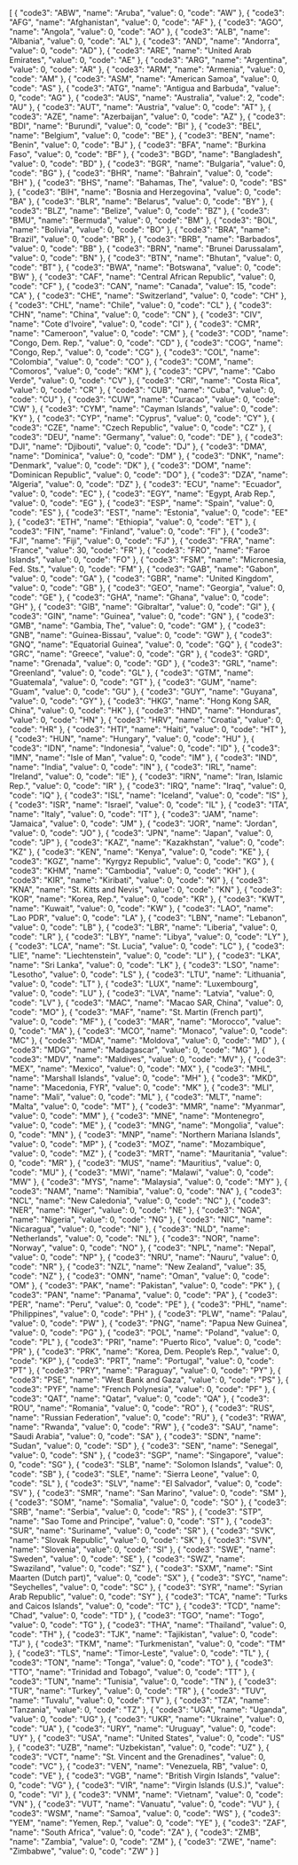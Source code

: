 [
	{
		"code3": "ABW",
		"name": "Aruba",
		"value": 0,
		"code": "AW"
	},
	{
		"code3": "AFG",
		"name": "Afghanistan",
		"value": 0,
		"code": "AF"
	},
	{
		"code3": "AGO",
		"name": "Angola",
		"value": 0,
		"code": "AO"
	},
	{
		"code3": "ALB",
		"name": "Albania",
		"value": 0,
		"code": "AL"
	},
	{
		"code3": "AND",
		"name": "Andorra",
		"value": 0,
		"code": "AD"
	},
	{
		"code3": "ARE",
		"name": "United Arab Emirates",
		"value": 0,
		"code": "AE"
	},
	{
		"code3": "ARG",
		"name": "Argentina",
		"value": 0,
		"code": "AR"
	},
	{
		"code3": "ARM",
		"name": "Armenia",
		"value": 0,
		"code": "AM"
	},
	{
		"code3": "ASM",
		"name": "American Samoa",
		"value": 0,
		"code": "AS"
	},
	{
		"code3": "ATG",
		"name": "Antigua and Barbuda",
		"value": 0,
		"code": "AG"
	},
	{
		"code3": "AUS",
		"name": "Australia",
		"value": 2,
		"code": "AU"
	},
	{
		"code3": "AUT",
		"name": "Austria",
		"value": 0,
		"code": "AT"
	},
	{
		"code3": "AZE",
		"name": "Azerbaijan",
		"value": 0,
		"code": "AZ"
	},
	{
		"code3": "BDI",
		"name": "Burundi",
		"value": 0,
		"code": "BI"
	},
	{
		"code3": "BEL",
		"name": "Belgium",
		"value": 0,
		"code": "BE"
	},
	{
		"code3": "BEN",
		"name": "Benin",
		"value": 0,
		"code": "BJ"
	},
	{
		"code3": "BFA",
		"name": "Burkina Faso",
		"value": 0,
		"code": "BF"
	},
	{
		"code3": "BGD",
		"name": "Bangladesh",
		"value": 0,
		"code": "BD"
	},
	{
		"code3": "BGR",
		"name": "Bulgaria",
		"value": 0,
		"code": "BG"
	},
	{
		"code3": "BHR",
		"name": "Bahrain",
		"value": 0,
		"code": "BH"
	},
	{
		"code3": "BHS",
		"name": "Bahamas, The",
		"value": 0,
		"code": "BS"
	},
	{
		"code3": "BIH",
		"name": "Bosnia and Herzegovina",
		"value": 0,
		"code": "BA"
	},
	{
		"code3": "BLR",
		"name": "Belarus",
		"value": 0,
		"code": "BY"
	},
	{
		"code3": "BLZ",
		"name": "Belize",
		"value": 0,
		"code": "BZ"
	},
	{
		"code3": "BMU",
		"name": "Bermuda",
		"value": 0,
		"code": "BM"
	},
	{
		"code3": "BOL",
		"name": "Bolivia",
		"value": 0,
		"code": "BO"
	},
	{
		"code3": "BRA",
		"name": "Brazil",
		"value": 0,
		"code": "BR"
	},
	{
		"code3": "BRB",
		"name": "Barbados",
		"value": 0,
		"code": "BB"
	},
	{
		"code3": "BRN",
		"name": "Brunei Darussalam",
		"value": 0,
		"code": "BN"
	},
	{
		"code3": "BTN",
		"name": "Bhutan",
		"value": 0,
		"code": "BT"
	},
	{
		"code3": "BWA",
		"name": "Botswana",
		"value": 0,
		"code": "BW"
	},
	{
		"code3": "CAF",
		"name": "Central African Republic",
		"value": 0,
		"code": "CF"
	},
	{
		"code3": "CAN",
		"name": "Canada",
		"value": 15,
		"code": "CA"
	},
	{
		"code3": "CHE",
		"name": "Switzerland",
		"value": 0,
		"code": "CH"
	},
	{
		"code3": "CHL",
		"name": "Chile",
		"value": 0,
		"code": "CL"
	},
	{
		"code3": "CHN",
		"name": "China",
		"value": 0,
		"code": "CN"
	},
	{
		"code3": "CIV",
		"name": "Cote d'Ivoire",
		"value": 0,
		"code": "CI"
	},
	{
		"code3": "CMR",
		"name": "Cameroon",
		"value": 0,
		"code": "CM"
	},
	{
		"code3": "COD",
		"name": "Congo, Dem. Rep.",
		"value": 0,
		"code": "CD"
	},
	{
		"code3": "COG",
		"name": "Congo, Rep.",
		"value": 0,
		"code": "CG"
	},
	{
		"code3": "COL",
		"name": "Colombia",
		"value": 0,
		"code": "CO"
	},
	{
		"code3": "COM",
		"name": "Comoros",
		"value": 0,
		"code": "KM"
	},
	{
		"code3": "CPV",
		"name": "Cabo Verde",
		"value": 0,
		"code": "CV"
	},
	{
		"code3": "CRI",
		"name": "Costa Rica",
		"value": 0,
		"code": "CR"
	},
	{
		"code3": "CUB",
		"name": "Cuba",
		"value": 0,
		"code": "CU"
	},
	{
		"code3": "CUW",
		"name": "Curacao",
		"value": 0,
		"code": "CW"
	},
	{
		"code3": "CYM",
		"name": "Cayman Islands",
		"value": 0,
		"code": "KY"
	},
	{
		"code3": "CYP",
		"name": "Cyprus",
		"value": 0,
		"code": "CY"
	},
	{
		"code3": "CZE",
		"name": "Czech Republic",
		"value": 0,
		"code": "CZ"
	},
	{
		"code3": "DEU",
		"name": "Germany",
		"value": 0,
		"code": "DE"
	},
	{
		"code3": "DJI",
		"name": "Djibouti",
		"value": 0,
		"code": "DJ"
	},
	{
		"code3": "DMA",
		"name": "Dominica",
		"value": 0,
		"code": "DM"
	},
	{
		"code3": "DNK",
		"name": "Denmark",
		"value": 0,
		"code": "DK"
	},
	{
		"code3": "DOM",
		"name": "Dominican Republic",
		"value": 0,
		"code": "DO"
	},
	{
		"code3": "DZA",
		"name": "Algeria",
		"value": 0,
		"code": "DZ"
	},
	{
		"code3": "ECU",
		"name": "Ecuador",
		"value": 0,
		"code": "EC"
	},
	{
		"code3": "EGY",
		"name": "Egypt, Arab Rep.",
		"value": 0,
		"code": "EG"
	},
	{
		"code3": "ESP",
		"name": "Spain",
		"value": 0,
		"code": "ES"
	},
	{
		"code3": "EST",
		"name": "Estonia",
		"value": 0,
		"code": "EE"
	},
	{
		"code3": "ETH",
		"name": "Ethiopia",
		"value": 0,
		"code": "ET"
	},
	{
		"code3": "FIN",
		"name": "Finland",
		"value": 0,
		"code": "FI"
	},
	{
		"code3": "FJI",
		"name": "Fiji",
		"value": 0,
		"code": "FJ"
	},
	{
		"code3": "FRA",
		"name": "France",
		"value": 30,
		"code": "FR"
	},
	{
		"code3": "FRO",
		"name": "Faroe Islands",
		"value": 0,
		"code": "FO"
	},
	{
		"code3": "FSM",
		"name": "Micronesia, Fed. Sts.",
		"value": 0,
		"code": "FM"
	},
	{
		"code3": "GAB",
		"name": "Gabon",
		"value": 0,
		"code": "GA"
	},
	{
		"code3": "GBR",
		"name": "United Kingdom",
		"value": 0,
		"code": "GB"
	},
	{
		"code3": "GEO",
		"name": "Georgia",
		"value": 0,
		"code": "GE"
	},
	{
		"code3": "GHA",
		"name": "Ghana",
		"value": 0,
		"code": "GH"
	},
	{
		"code3": "GIB",
		"name": "Gibraltar",
		"value": 0,
		"code": "GI"
	},
	{
		"code3": "GIN",
		"name": "Guinea",
		"value": 0,
		"code": "GN"
	},
	{
		"code3": "GMB",
		"name": "Gambia, The",
		"value": 0,
		"code": "GM"
	},
	{
		"code3": "GNB",
		"name": "Guinea-Bissau",
		"value": 0,
		"code": "GW"
	},
	{
		"code3": "GNQ",
		"name": "Equatorial Guinea",
		"value": 0,
		"code": "GQ"
	},
	{
		"code3": "GRC",
		"name": "Greece",
		"value": 0,
		"code": "GR"
	},
	{
		"code3": "GRD",
		"name": "Grenada",
		"value": 0,
		"code": "GD"
	},
	{
		"code3": "GRL",
		"name": "Greenland",
		"value": 0,
		"code": "GL"
	},
	{
		"code3": "GTM",
		"name": "Guatemala",
		"value": 0,
		"code": "GT"
	},
	{
		"code3": "GUM",
		"name": "Guam",
		"value": 0,
		"code": "GU"
	},
	{
		"code3": "GUY",
		"name": "Guyana",
		"value": 0,
		"code": "GY"
	},
	{
		"code3": "HKG",
		"name": "Hong Kong SAR, China",
		"value": 0,
		"code": "HK"
	},
	{
		"code3": "HND",
		"name": "Honduras",
		"value": 0,
		"code": "HN"
	},
	{
		"code3": "HRV",
		"name": "Croatia",
		"value": 0,
		"code": "HR"
	},
	{
		"code3": "HTI",
		"name": "Haiti",
		"value": 0,
		"code": "HT"
	},
	{
		"code3": "HUN",
		"name": "Hungary",
		"value": 0,
		"code": "HU"
	},
	{
		"code3": "IDN",
		"name": "Indonesia",
		"value": 0,
		"code": "ID"
	},
	{
		"code3": "IMN",
		"name": "Isle of Man",
		"value": 0,
		"code": "IM"
	},
	{
		"code3": "IND",
		"name": "India",
		"value": 0,
		"code": "IN"
	},
	{
		"code3": "IRL",
		"name": "Ireland",
		"value": 0,
		"code": "IE"
	},
	{
		"code3": "IRN",
		"name": "Iran, Islamic Rep.",
		"value": 0,
		"code": "IR"
	},
	{
		"code3": "IRQ",
		"name": "Iraq",
		"value": 0,
		"code": "IQ"
	},
	{
		"code3": "ISL",
		"name": "Iceland",
		"value": 0,
		"code": "IS"
	},
	{
		"code3": "ISR",
		"name": "Israel",
		"value": 0,
		"code": "IL"
	},
	{
		"code3": "ITA",
		"name": "Italy",
		"value": 0,
		"code": "IT"
	},
	{
		"code3": "JAM",
		"name": "Jamaica",
		"value": 0,
		"code": "JM"
	},
	{
		"code3": "JOR",
		"name": "Jordan",
		"value": 0,
		"code": "JO"
	},
	{
		"code3": "JPN",
		"name": "Japan",
		"value": 0,
		"code": "JP"
	},
	{
		"code3": "KAZ",
		"name": "Kazakhstan",
		"value": 0,
		"code": "KZ"
	},
	{
		"code3": "KEN",
		"name": "Kenya",
		"value": 0,
		"code": "KE"
	},
	{
		"code3": "KGZ",
		"name": "Kyrgyz Republic",
		"value": 0,
		"code": "KG"
	},
	{
		"code3": "KHM",
		"name": "Cambodia",
		"value": 0,
		"code": "KH"
	},
	{
		"code3": "KIR",
		"name": "Kiribati",
		"value": 0,
		"code": "KI"
	},
	{
		"code3": "KNA",
		"name": "St. Kitts and Nevis",
		"value": 0,
		"code": "KN"
	},
	{
		"code3": "KOR",
		"name": "Korea, Rep.",
		"value": 0,
		"code": "KR"
	},
	{
		"code3": "KWT",
		"name": "Kuwait",
		"value": 0,
		"code": "KW"
	},
	{
		"code3": "LAO",
		"name": "Lao PDR",
		"value": 0,
		"code": "LA"
	},
	{
		"code3": "LBN",
		"name": "Lebanon",
		"value": 0,
		"code": "LB"
	},
	{
		"code3": "LBR",
		"name": "Liberia",
		"value": 0,
		"code": "LR"
	},
	{
		"code3": "LBY",
		"name": "Libya",
		"value": 0,
		"code": "LY"
	},
	{
		"code3": "LCA",
		"name": "St. Lucia",
		"value": 0,
		"code": "LC"
	},
	{
		"code3": "LIE",
		"name": "Liechtenstein",
		"value": 0,
		"code": "LI"
	},
	{
		"code3": "LKA",
		"name": "Sri Lanka",
		"value": 0,
		"code": "LK"
	},
	{
		"code3": "LSO",
		"name": "Lesotho",
		"value": 0,
		"code": "LS"
	},
	{
		"code3": "LTU",
		"name": "Lithuania",
		"value": 0,
		"code": "LT"
	},
	{
		"code3": "LUX",
		"name": "Luxembourg",
		"value": 0,
		"code": "LU"
	},
	{
		"code3": "LVA",
		"name": "Latvia",
		"value": 0,
		"code": "LV"
	},
	{
		"code3": "MAC",
		"name": "Macao SAR, China",
		"value": 0,
		"code": "MO"
	},
	{
		"code3": "MAF",
		"name": "St. Martin (French part)",
		"value": 0,
		"code": "MF"
	},
	{
		"code3": "MAR",
		"name": "Morocco",
		"value": 0,
		"code": "MA"
	},
	{
		"code3": "MCO",
		"name": "Monaco",
		"value": 0,
		"code": "MC"
	},
	{
		"code3": "MDA",
		"name": "Moldova",
		"value": 0,
		"code": "MD"
	},
	{
		"code3": "MDG",
		"name": "Madagascar",
		"value": 0,
		"code": "MG"
	},
	{
		"code3": "MDV",
		"name": "Maldives",
		"value": 0,
		"code": "MV"
	},
	{
		"code3": "MEX",
		"name": "Mexico",
		"value": 0,
		"code": "MX"
	},
	{
		"code3": "MHL",
		"name": "Marshall Islands",
		"value": 0,
		"code": "MH"
	},
	{
		"code3": "MKD",
		"name": "Macedonia, FYR",
		"value": 0,
		"code": "MK"
	},
	{
		"code3": "MLI",
		"name": "Mali",
		"value": 0,
		"code": "ML"
	},
	{
		"code3": "MLT",
		"name": "Malta",
		"value": 0,
		"code": "MT"
	},
	{
		"code3": "MMR",
		"name": "Myanmar",
		"value": 0,
		"code": "MM"
	},
	{
		"code3": "MNE",
		"name": "Montenegro",
		"value": 0,
		"code": "ME"
	},
	{
		"code3": "MNG",
		"name": "Mongolia",
		"value": 0,
		"code": "MN"
	},
	{
		"code3": "MNP",
		"name": "Northern Mariana Islands",
		"value": 0,
		"code": "MP"
	},
	{
		"code3": "MOZ",
		"name": "Mozambique",
		"value": 0,
		"code": "MZ"
	},
	{
		"code3": "MRT",
		"name": "Mauritania",
		"value": 0,
		"code": "MR"
	},
	{
		"code3": "MUS",
		"name": "Mauritius",
		"value": 0,
		"code": "MU"
	},
	{
		"code3": "MWI",
		"name": "Malawi",
		"value": 0,
		"code": "MW"
	},
	{
		"code3": "MYS",
		"name": "Malaysia",
		"value": 0,
		"code": "MY"
	},
	{
		"code3": "NAM",
		"name": "Namibia",
		"value": 0,
		"code": "NA"
	},
	{
		"code3": "NCL",
		"name": "New Caledonia",
		"value": 0,
		"code": "NC"
	},
	{
		"code3": "NER",
		"name": "Niger",
		"value": 0,
		"code": "NE"
	},
	{
		"code3": "NGA",
		"name": "Nigeria",
		"value": 0,
		"code": "NG"
	},
	{
		"code3": "NIC",
		"name": "Nicaragua",
		"value": 0,
		"code": "NI"
	},
	{
		"code3": "NLD",
		"name": "Netherlands",
		"value": 0,
		"code": "NL"
	},
	{
		"code3": "NOR",
		"name": "Norway",
		"value": 0,
		"code": "NO"
	},
	{
		"code3": "NPL",
		"name": "Nepal",
		"value": 0,
		"code": "NP"
	},
	{
		"code3": "NRU",
		"name": "Nauru",
		"value": 0,
		"code": "NR"
	},
	{
		"code3": "NZL",
		"name": "New Zealand",
		"value": 35,
		"code": "NZ"
	},
	{
		"code3": "OMN",
		"name": "Oman",
		"value": 0,
		"code": "OM"
	},
	{
		"code3": "PAK",
		"name": "Pakistan",
		"value": 0,
		"code": "PK"
	},
	{
		"code3": "PAN",
		"name": "Panama",
		"value": 0,
		"code": "PA"
	},
	{
		"code3": "PER",
		"name": "Peru",
		"value": 0,
		"code": "PE"
	},
	{
		"code3": "PHL",
		"name": "Philippines",
		"value": 0,
		"code": "PH"
	},
	{
		"code3": "PLW",
		"name": "Palau",
		"value": 0,
		"code": "PW"
	},
	{
		"code3": "PNG",
		"name": "Papua New Guinea",
		"value": 0,
		"code": "PG"
	},
	{
		"code3": "POL",
		"name": "Poland",
		"value": 0,
		"code": "PL"
	},
	{
		"code3": "PRI",
		"name": "Puerto Rico",
		"value": 0,
		"code": "PR"
	},
	{
		"code3": "PRK",
		"name": "Korea, Dem. People’s Rep.",
		"value": 0,
		"code": "KP"
	},
	{
		"code3": "PRT",
		"name": "Portugal",
		"value": 0,
		"code": "PT"
	},
	{
		"code3": "PRY",
		"name": "Paraguay",
		"value": 0,
		"code": "PY"
	},
	{
		"code3": "PSE",
		"name": "West Bank and Gaza",
		"value": 0,
		"code": "PS"
	},
	{
		"code3": "PYF",
		"name": "French Polynesia",
		"value": 0,
		"code": "PF"
	},
	{
		"code3": "QAT",
		"name": "Qatar",
		"value": 0,
		"code": "QA"
	},
	{
		"code3": "ROU",
		"name": "Romania",
		"value": 0,
		"code": "RO"
	},
	{
		"code3": "RUS",
		"name": "Russian Federation",
		"value": 0,
		"code": "RU"
	},
	{
		"code3": "RWA",
		"name": "Rwanda",
		"value": 0,
		"code": "RW"
	},
	{
		"code3": "SAU",
		"name": "Saudi Arabia",
		"value": 0,
		"code": "SA"
	},
	{
		"code3": "SDN",
		"name": "Sudan",
		"value": 0,
		"code": "SD"
	},
	{
		"code3": "SEN",
		"name": "Senegal",
		"value": 0,
		"code": "SN"
	},
	{
		"code3": "SGP",
		"name": "Singapore",
		"value": 0,
		"code": "SG"
	},
	{
		"code3": "SLB",
		"name": "Solomon Islands",
		"value": 0,
		"code": "SB"
	},
	{
		"code3": "SLE",
		"name": "Sierra Leone",
		"value": 0,
		"code": "SL"
	},
	{
		"code3": "SLV",
		"name": "El Salvador",
		"value": 0,
		"code": "SV"
	},
	{
		"code3": "SMR",
		"name": "San Marino",
		"value": 0,
		"code": "SM"
	},
	{
		"code3": "SOM",
		"name": "Somalia",
		"value": 0,
		"code": "SO"
	},
	{
		"code3": "SRB",
		"name": "Serbia",
		"value": 0,
		"code": "RS"
	},
	{
		"code3": "STP",
		"name": "Sao Tome and Principe",
		"value": 0,
		"code": "ST"
	},
	{
		"code3": "SUR",
		"name": "Suriname",
		"value": 0,
		"code": "SR"
	},
	{
		"code3": "SVK",
		"name": "Slovak Republic",
		"value": 0,
		"code": "SK"
	},
	{
		"code3": "SVN",
		"name": "Slovenia",
		"value": 0,
		"code": "SI"
	},
	{
		"code3": "SWE",
		"name": "Sweden",
		"value": 0,
		"code": "SE"
	},
	{
		"code3": "SWZ",
		"name": "Swaziland",
		"value": 0,
		"code": "SZ"
	},
	{
		"code3": "SXM",
		"name": "Sint Maarten (Dutch part)",
		"value": 0,
		"code": "SX"
	},
	{
		"code3": "SYC",
		"name": "Seychelles",
		"value": 0,
		"code": "SC"
	},
	{
		"code3": "SYR",
		"name": "Syrian Arab Republic",
		"value": 0,
		"code": "SY"
	},
	{
		"code3": "TCA",
		"name": "Turks and Caicos Islands",
		"value": 0,
		"code": "TC"
	},
	{
		"code3": "TCD",
		"name": "Chad",
		"value": 0,
		"code": "TD"
	},
	{
		"code3": "TGO",
		"name": "Togo",
		"value": 0,
		"code": "TG"
	},
	{
		"code3": "THA",
		"name": "Thailand",
		"value": 0,
		"code": "TH"
	},
	{
		"code3": "TJK",
		"name": "Tajikistan",
		"value": 0,
		"code": "TJ"
	},
	{
		"code3": "TKM",
		"name": "Turkmenistan",
		"value": 0,
		"code": "TM"
	},
	{
		"code3": "TLS",
		"name": "Timor-Leste",
		"value": 0,
		"code": "TL"
	},
	{
		"code3": "TON",
		"name": "Tonga",
		"value": 0,
		"code": "TO"
	},
	{
		"code3": "TTO",
		"name": "Trinidad and Tobago",
		"value": 0,
		"code": "TT"
	},
	{
		"code3": "TUN",
		"name": "Tunisia",
		"value": 0,
		"code": "TN"
	},
	{
		"code3": "TUR",
		"name": "Turkey",
		"value": 0,
		"code": "TR"
	},
	{
		"code3": "TUV",
		"name": "Tuvalu",
		"value": 0,
		"code": "TV"
	},
	{
		"code3": "TZA",
		"name": "Tanzania",
		"value": 0,
		"code": "TZ"
	},
	{
		"code3": "UGA",
		"name": "Uganda",
		"value": 0,
		"code": "UG"
	},
	{
		"code3": "UKR",
		"name": "Ukraine",
		"value": 0,
		"code": "UA"
	},
	{
		"code3": "URY",
		"name": "Uruguay",
		"value": 0,
		"code": "UY"
	},
	{
		"code3": "USA",
		"name": "United States",
		"value": 0,
		"code": "US"
	},
	{
		"code3": "UZB",
		"name": "Uzbekistan",
		"value": 0,
		"code": "UZ"
	},
	{
		"code3": "VCT",
		"name": "St. Vincent and the Grenadines",
		"value": 0,
		"code": "VC"
	},
	{
		"code3": "VEN",
		"name": "Venezuela, RB",
		"value": 0,
		"code": "VE"
	},
	{
		"code3": "VGB",
		"name": "British Virgin Islands",
		"value": 0,
		"code": "VG"
	},
	{
		"code3": "VIR",
		"name": "Virgin Islands (U.S.)",
		"value": 0,
		"code": "VI"
	},
	{
		"code3": "VNM",
		"name": "Vietnam",
		"value": 0,
		"code": "VN"
	},
	{
		"code3": "VUT",
		"name": "Vanuatu",
		"value": 0,
		"code": "VU"
	},
	{
		"code3": "WSM",
		"name": "Samoa",
		"value": 0,
		"code": "WS"
	},
	{
		"code3": "YEM",
		"name": "Yemen, Rep.",
		"value": 0,
		"code": "YE"
	},
	{
		"code3": "ZAF",
		"name": "South Africa",
		"value": 0,
		"code": "ZA"
	},
	{
		"code3": "ZMB",
		"name": "Zambia",
		"value": 0,
		"code": "ZM"
	},
	{
		"code3": "ZWE",
		"name": "Zimbabwe",
		"value": 0,
		"code": "ZW"
	}
]
